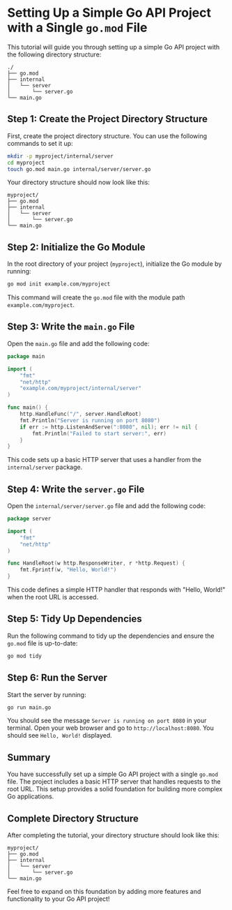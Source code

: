 # Setting Up a Simple Go API Project with a Single `go.mod` File

This tutorial will guide you through setting up a simple Go API project with the following directory structure:

```
./
├── go.mod
├── internal
│   └── server
│       └── server.go
└── main.go
```

## Step 1: Create the Project Directory Structure

First, create the project directory structure. You can use the following commands to set it up:

```sh
mkdir -p myproject/internal/server
cd myproject
touch go.mod main.go internal/server/server.go
```

Your directory structure should now look like this:

```
myproject/
├── go.mod
├── internal
│   └── server
│       └── server.go
└── main.go
```

## Step 2: Initialize the Go Module

In the root directory of your project (`myproject`), initialize the Go module by running:

```sh
go mod init example.com/myproject
```

This command will create the `go.mod` file with the module path `example.com/myproject`.

## Step 3: Write the `main.go` File

Open the `main.go` file and add the following code:

```go
package main

import (
    "fmt"
    "net/http"
    "example.com/myproject/internal/server"
)

func main() {
    http.HandleFunc("/", server.HandleRoot)
    fmt.Println("Server is running on port 8080")
    if err := http.ListenAndServe(":8080", nil); err != nil {
        fmt.Println("Failed to start server:", err)
    }
}
```

This code sets up a basic HTTP server that uses a handler from the `internal/server` package.

## Step 4: Write the `server.go` File

Open the `internal/server/server.go` file and add the following code:

```go
package server

import (
    "fmt"
    "net/http"
)

func HandleRoot(w http.ResponseWriter, r *http.Request) {
    fmt.Fprintf(w, "Hello, World!")
}
```

This code defines a simple HTTP handler that responds with "Hello, World!" when the root URL is accessed.

## Step 5: Tidy Up Dependencies

Run the following command to tidy up the dependencies and ensure the `go.mod` file is up-to-date:

```sh
go mod tidy
```

## Step 6: Run the Server

Start the server by running:

```sh
go run main.go
```

You should see the message `Server is running on port 8080` in your terminal. Open your web browser and go to `http://localhost:8080`. You should see `Hello, World!` displayed.

## Summary

You have successfully set up a simple Go API project with a single `go.mod` file. The project includes a basic HTTP server that handles requests to the root URL. This setup provides a solid foundation for building more complex Go applications.

## Complete Directory Structure

After completing the tutorial, your directory structure should look like this:

```
myproject/
├── go.mod
├── internal
│   └── server
│       └── server.go
└── main.go
```

Feel free to expand on this foundation by adding more features and functionality to your Go API project!
